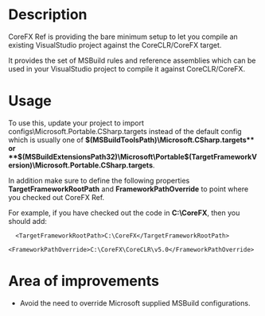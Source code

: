 # Description

CoreFX Ref is providing the bare minimum setup to let you compile an existing VisualStudio project against the CoreCLR/CoreFX target.

It provides the set of MSBuild rules and reference assemblies which can be used in your VisualStudio project to compile it against CoreCLR/CoreFX.

# Usage

To use this, update your project to import configs\Microsoft.Portable.CSharp.targets instead of the default config which is usually one of **$(MSBuildToolsPath)\Microsoft.CSharp.targets** or **$(MSBuildExtensionsPath32)\Microsoft\Portable\$(TargetFrameworkVersion)\Microsoft.Portable.CSharp.targets**.

In addition make sure to define the following properties **TargetFrameworkRootPath** and **FrameworkPathOverride** to point where you checked out CoreFX Ref.

For example, if you have checked out the code in **C:\CoreFX**, then you should add:
```
  <TargetFrameworkRootPath>C:\CoreFX</TargetFrameworkRootPath>
  <FrameworkPathOverride>C:\CoreFX\CoreCLR\v5.0</FrameworkPathOverride>
```

# Area of improvements

* Avoid the need to override Microsoft supplied MSBuild configurations.
